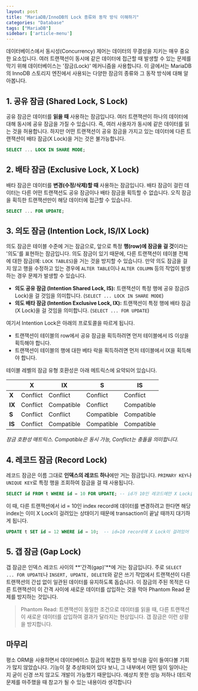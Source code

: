 ```yaml
---
layout: post
title: "MariaDB/InnoDB의 Lock 종류와 동작 방식 이해하기"
categories: "Database"
tags: ["MariaDB"]
sidebar: ['article-menu']
---
```


데이터베이스에서 동시성(Concurrency) 제어는 데이터의 무결성을 지키는 매우 중요한 요소입니다. 여러 트랜잭션이 동시에 같은 데이터에 접근할 때 발생할 수 있는 문제를 막기 위해 데이터베이스는 '잠금(Lock)' 메커니즘을 사용합니다. 이 글에서는 MariaDB의 InnoDB 스토리지 엔진에서 사용되는 다양한 잠금의 종류와 그 동작 방식에 대해 알아봅니다.

## **1. 공유 잠금 (Shared Lock, S Lock)**

공유 잠금은 데이터를 **읽을 때** 사용하는 잠금입니다. 여러 트랜잭션이 하나의 데이터에 대해 동시에 공유 잠금을 가질 수 있습니다. 즉, 여러 사용자가 동시에 같은 데이터를 읽는 것을 허용합니다. 하지만 어떤 트랜잭션이 공유 잠금을 가지고 있는 데이터에 다른 트랜잭션이 배타 잠금(X Lock)을 거는 것은 불가능합니다.

```sql
SELECT ... LOCK IN SHARE MODE;
```

## **2. 배타 잠금 (Exclusive Lock, X Lock)**

배타 잠금은 데이터를 **변경(수정/삭제)할 때** 사용하는 잠금입니다. 배타 잠금이 걸린 데이터는 다른 어떤 트랜잭션도 공유 잠금이나 배타 잠금을 획득할 수 없습니다. 오직 잠금을 획득한 트랜잭션만이 해당 데이터에 접근할 수 있습니다.

```sql
SELECT ... FOR UPDATE;
```

## **3. 의도 잠금 (Intention Lock, IS/IX Lock)**

의도 잠금은 테이블 수준에 거는 잠금으로, 앞으로 특정 **행(row)에 잠금을 걸 것**이라는 '의도'를 표현하는 잠금입니다. 의도 잠금이 있기 때문에, 다른 트랜잭션이 테이블 전체에 대한 잠금(예: `LOCK TABLES`)을 거는 것을 방지할 수 있습니다.
만약 의도 잠금을 걸지 않고 행을 수정하고 있는 경우에 `ALTER TABLE`이나 `ALTER COLUMN` 등의 작업이 발생하는 경우 문제가 발생할 수 있습니다.


-   **의도 공유 잠금 (Intention Shared Lock, IS):** 트랜잭션이 특정 행에 공유 잠금(S Lock)을 걸 것임을 의미합니다. (`SELECT ... LOCK IN SHARE MODE`)
-   **의도 배타 잠금 (Intention Exclusive Lock, IX):** 트랜잭션이 특정 행에 배타 잠금(X Lock)을 걸 것임을 의미합니다. (`SELECT ... FOR UPDATE`)

여기서 Intention Lock은 아래의 프로토콜을 따르게 됩니다.

- 트랜잭션이 테이블의 row에서 공유 잠금을 획득하려면 먼저 테이블에서 IS 이상을 획득해야 합니다.
- 트랜잭션이 테이블의 행에 대한 베타 락을 획득하려면 먼저 테이블에서 IX을 획득해야 합니다.

테이블 레벨의 잠금 유형 호환성은 아래 메트릭스에 요약되어 있습니다.

| | X | IX | S | IS |
|---|---|---|---|---|
| **X** | Conflict | Conflict | Conflict | Conflict |
| **IX** | Conflict | Compatible | Conflict | Compatible |
| **S** | Conflict | Conflict | Compatible | Compatible |
| **IS** | Conflict | Compatible | Compatible | Compatible |

*잠금 호환성 매트릭스. Compatible은 동시 가능, Conflict는 충돌을 의미합니다.*

## **4. 레코드 잠금 (Record Lock)**

레코드 잠금은 이름 그대로 **인덱스의 레코드 하나**에만 거는 잠금입니다. `PRIMARY KEY`나 `UNIQUE KEY`로 특정 행을 조회하여 잠금을 걸 때 사용됩니다.

```sql
SELECT id FROM t WHERE id = 10 FOR UPDATE; -- id가 10인 레코드에만 X Lock을 겁니다.
```
이 때, 다른 트랜잭션에서 id = 10인 index record에 데이터를 변경하려고 한다면 해당 index는 이미 X Lock이 걸려있는 상태이기 때문에 transaction이 끝날 때까지 대기하게 됩니다.

```sql
UPDATE t SET id = 12 WHERE id = 10;  -- id=10 record에 X Lock이 걸려있어 대기 발생
```

## **5. 갭 잠금 (Gap Lock)**

갭 잠금은 인덱스 레코드 사이의 **'간격(gap)'**에 거는 잠금입니다. 
주로 `SELECT ... FOR UPDATE`나 `INSERT, UPDATE, DELETE`와 같은 쓰기 작업에서 트랜잭션이 다른 트랜잭션의 간섭 없이 일관된 데이터를 유지하도록 돕습니다.
이 잠금의 주된 목적은 다른 트랜잭션이 이 간격 사이에 새로운 데이터를 삽입하는 것을 막아 Phantom Read 문제를 방지하는 것입니다.
> Phantom Read: 트랜잭션이 동일한 조건으로 데이터를 읽을 때, 다른 트랜잭션이 새로운 데이터를 삽입하여 결과가 달라지는 현상입니다. 갭 잠금은 이런 상황을 방지합니다.



## 마무리
평소 ORM을 사용하면서 데이터베이스 잠금의 복잡한 동작 방식을 깊이 들여다볼 기회가 많지 않았습니다. 
기능이 잘 추상화되어 있다 보니, 그 내부에서 어떤 일이 일어나는지 굳이 신경 쓰지 않고도 개발이 가능했기 때문입니다.
예상치 못한 성능 저하나 데드락 문제를 마주했을 때 참고가 될 수 있는 내용이라 생각합니다
